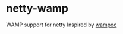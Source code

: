netty-wamp
==========

WAMP support for netty
Inspired by [wampoc](https://github.com/ocroquette/wampoc)
